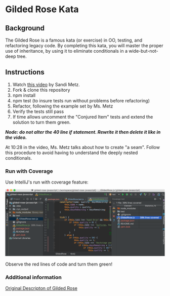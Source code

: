# Gilded Rose Kata

## Background

The Gilded Rose is a famous kata (or exercise) in OO, testing, and refactoring legacy code. By completing this kata, you will master the proper use of inheritance, by using it to eliminate conditionals in a wide-but-not-deep tree.

## Instructions

1. Watch [this video](https://www.youtube.com/watch?v=8bZh5LMaSmE) by Sandi Metz.
1. Fork & clone this repository
1. npm install
1. npm test (to insure tests run without problems before refactoring)
1. Refactor, following the example set by Ms. Metz
1. Verify the tests still pass
1. If time allows uncomment the "Conjured Item" tests and extend the solution to turn them green.

***Node: do not alter the 40 line if statement. Rewrite it then delete it like in the video.***

At 10:28 in the video, Ms. Metz talks about how to create "a seam". Follow this procedure to avoid having to understand the deeply nested conditionals.

### Run with Coverage

Use IntelliJ's run with coverage feature:

![coverage](./img/coverage.png)

Observe the red lines of code and turn them green!


### Additional information

[Original Descripton of Gilded Rose](http://iamnotmyself.com/2011/02/13/refactor-this-the-gilded-rose-kata/)
